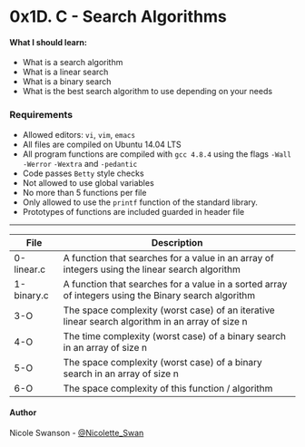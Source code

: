 # 0x1D. C - Search Algorithms
#### What I should learn:
- What is a search algorithm
- What is a linear search
- What is a binary search
- What is the best search algorithm to use depending on your needs

### Requirements
- Allowed editors: `vi`, `vim`, `emacs`
- All files are compiled on Ubuntu 14.04 LTS
- All program functions are compiled with `gcc 4.8.4` using the flags `-Wall` `-Werror` `-Wextra` and `-pedantic`
- Code passes `Betty` style checks
- Not allowed to use global variables
- No more than 5 functions per file
- Only allowed to use the `printf` function of the standard library.
- Prototypes of functions are included guarded in header file

---
File | Description
-----|------------
0-linear.c | A function that searches for a value in an array of integers using the linear search algorithm
1-binary.c | A function that searches for a value in a sorted array of integers using the Binary search algorithm
3-O | The space complexity (worst case) of an iterative linear search algorithm in an array of size n
4-O | The time complexity (worst case) of a binary search in an array of size n
5-O | The space complexity (worst case) of a binary search in an array of size n
6-O | The space complexity of this function / algorithm

#### Author
Nicole Swanson - [@Nicolette_Swan](https://twitter.com/Nicolette_Swan)
